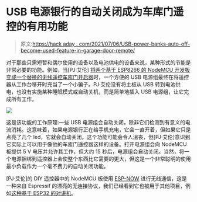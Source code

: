 # USB 电源银行的自动关闭成为车库门遥控的有用功能

> 原文:[https://hack aday . com/2021/07/06/USB-power-banks-auto-off-become-used-feature-in-garage-door-remote/](https://hackaday.com/2021/07/06/usb-power-banks-auto-off-becomes-useful-feature-in-garage-door-remote/)

对于那些只需短暂和偶尔使用的设备以及电池供电的设备来说，某种形式的节能是非常必要的功能。例如，当[PJ·艾伦] [将两个基于 ESP8266 的 NodeMCU 开发板变成一个替换的无线遥控车库门开启器](http://incredulist.blogspot.com/2020/10/garage-door-remote-2020.html)时，一个方便的 USB 电源组最终在将遥控器从工作台移开时充当了一个小骗子。PJ·艾伦没有将主板从 USB 转到电池供电，也没有实施某种睡眠模式或自动关机，而是简单地插入 USB 电源组，让它完成所有工作。

![](../Images/b56ea688afd976a078fcf194e351de33.png)

这是该功能的工作原理:一些 USB 电源组会自动关闭，除非它们检测到有意义的电流消耗。这意味着，如果电源银行正在给手机充电，它会一直开着，但如果它只是点亮了几个 led，它就会自动关闭。这个功能可能会令人沮丧，但[PJ·艾伦]意识到它实际上可以用于像他的车库门遥控器这样的设备。打开电源组会向 NodeMCU 板提供 5 V 电压并允许其工作，但大约 15 秒后，电源组会自动关闭。当然，将一个电源捆绑到遥控器上会使整个东西比它需要的更大，但这是一个非常聪明的使用最小负载作为一个毫不费力的自动关闭功能。

[PJ·艾伦]的 DIY 遥控器中的 NodeMCU 板使用 [ESP-NOW](https://www.espressif.com/en/products/software/esp-now/overview) 进行无线通信，这是一种来自 Espressif 的漂亮的无连接协议，我们已经看到它也被用于其他项目，例如[这种基于 ESP32 的对讲机](https://hackaday.com/2021/04/07/an-esp32-walkie-talkie-for-those-spy-radio-moments/)。